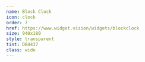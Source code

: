 ```yaml
---
name: Block Clock
icon: clock
order: 7
href: https://www.widget.vision/widgets/blockclock
size: 940x180
style: transparent
tint: DB4437
class: wide
---
```



